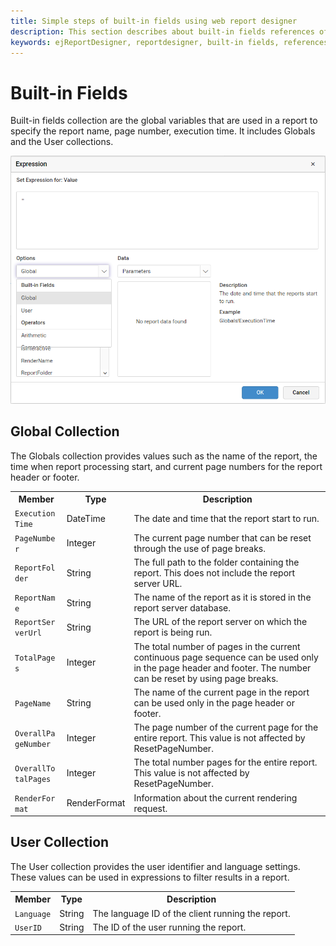 ```yaml
---
title: Simple steps of built-in fields using web report designer
description: This section describes about built-in fields references of expression using the Bold Report Designer
keywords: ejReportDesigner, reportdesigner, built-in fields, references, expression
---
```


# Built-in Fields

Built-in fields collection are the global variables that are used in a report to specify the report name, page number, execution time. It includes Globals and the User collections.

![set-an-expression](/static/assets/on-premise/images/report-designer/compose-report/expressions/build-in-fields.png)

## Global Collection

The Globals collection provides values such as the name of the report, the time when report processing start, and current page numbers for the report header or footer.

<table>
<tr>
<th>Member</th>
<th>Type</th>
<th>Description</th>
</tr>
<tr>
<td><code class="language-text" style="word-break: break-word;">ExecutionTime</code></td>
<td>
DateTime
</td>
<td>The date and time that the report start to run.</td>
</tr>
<tr>
<td><code class="language-text" style="word-break: break-word;">PageNumber</code></td>
<td>
Integer
</td>
<td>The current page number that can be reset through the use of page breaks.</td>
</tr>
<tr>
<td><code class="language-text" style="word-break: break-word;">ReportFolder</code></td>
<td>
String
</td>
<td>The full path to the folder containing the report. This does not include the report server URL.</td>
</tr>
<tr>
<td><code class="language-text" style="word-break: break-word;">ReportName</code></td>
<td>
String
</td>
<td>The name of the report as it is stored in the report server database.</td>
</tr>
<tr>
<td><code class="language-text" style="word-break: break-word;">ReportServerUrl</code></td>
<td>
String
</td>
<td>The URL of the report server on which the report is being run.</td>
</tr>
<tr>
<td><code class="language-text" style="word-break: break-word;">TotalPages</code></td>
<td>
Integer
</td>
<td>The total number of pages in the current continuous page sequence can be used only in the page header and footer. The number can be reset by using page breaks.
</td>
</tr>
<tr>
<td><code class="language-text" style="word-break: break-word;">PageName</code></td>
<td>
String
</td>
<td>The name of the current page in the report can be used only in the page header or footer.
</td>
</tr>
<tr>
<td><code class="language-text" style="word-break: break-word;">OverallPageNumber</code></td>
<td>
Integer
</td>
<td>The page number of the current page for the entire report. This value is not affected by ResetPageNumber.
</td>
</tr>
<tr>
<td><code class="language-text" style="word-break: break-word;">OverallTotalPages</code></td>
<td>
Integer
</td>
<td>The total number pages for the entire report. This value is not affected by ResetPageNumber.
</td>
</tr>
<tr>
<td><code class="language-text" style="word-break: break-word;">RenderFormat</code></td>
<td>
RenderFormat
</td>
<td>Information about the current rendering request.
</td>
</tr>
</table>

## User Collection

The User collection provides the user identifier and language settings. These values can be used in expressions to filter results in a report.

<table>
<tr>
<th>Member</th>
<th>Type</th>
<th>Description</th>
</tr>
<tr>
<td><code class="language-text" style="word-break: break-word;">Language</code></td>
<td>
String
</td>
<td>The language ID of the client running the report.</td>
</tr>
<tr>
<td><code class="language-text" style="word-break: break-word;">UserID</code></td>
<td>
String
</td>
<td>The ID of the user running the report.</td>
</tr>
</table>
